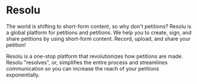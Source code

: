 # Resolu

The world is shifting to short-form content, so why don't petitions? Resolu is a global platform for petitions and petitions. We help you to create, sign, and share petitions by using short-form content. Record, upload, and share your petition!

Resolu is a one-stop platform that revolutionizes how petitions are made. Resolu "resolves", or, simplifies the entire process and streamlines communication so you can increase the reach of your petitions exponentially.
